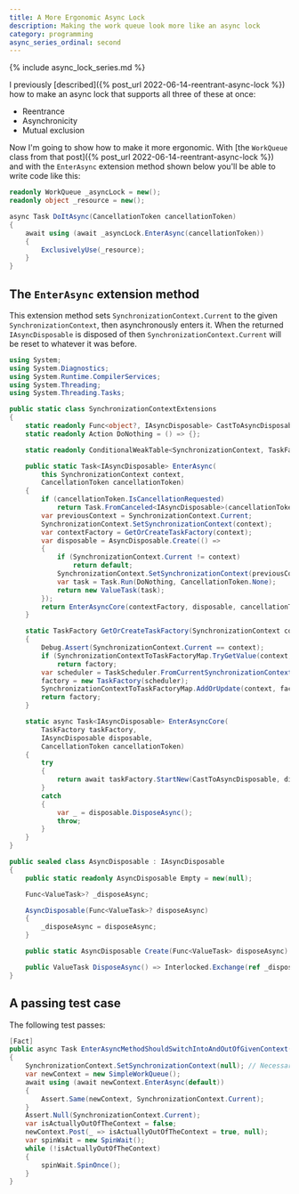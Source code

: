 ```yaml
---
title: A More Ergonomic Async Lock
description: Making the work queue look more like an async lock
category: programming
async_series_ordinal: second
---
```


{% include async_lock_series.md %}

I previously [described]({% post_url 2022-06-14-reentrant-async-lock %}) how to
make an async lock that supports all three of these at once:

* Reentrance
* Asynchronicity
* Mutual exclusion

Now I'm going to show how to make it more ergonomic. With
[the `WorkQueue` class from that post]({% post_url 2022-06-14-reentrant-async-lock %})
and with the `EnterAsync` extension method shown below you'll be able to write
code like this:

```csharp
readonly WorkQueue _asyncLock = new();
readonly object _resource = new();

async Task DoItAsync(CancellationToken cancellationToken)
{
    await using (await _asyncLock.EnterAsync(cancellationToken))
    {
        ExclusivelyUse(_resource);
    }
}
```

## The `EnterAsync` extension method

This extension method sets `SynchronizationContext.Current` to the given
`SynchronizationContext`, then asynchronously enters it. When the returned
`IAsyncDisposable` is disposed of then `SynchronizationContext.Current` will be
reset to whatever it was before.

```csharp
using System;
using System.Diagnostics;
using System.Runtime.CompilerServices;
using System.Threading;
using System.Threading.Tasks;

public static class SynchronizationContextExtensions
{
    static readonly Func<object?, IAsyncDisposable> CastToAsyncDisposable = state => (IAsyncDisposable)state!;
    static readonly Action DoNothing = () => {};

    static readonly ConditionalWeakTable<SynchronizationContext, TaskFactory> SynchronizationContextToTaskFactoryMap = new();

    public static Task<IAsyncDisposable> EnterAsync(
        this SynchronizationContext context,
        CancellationToken cancellationToken)
    {
        if (cancellationToken.IsCancellationRequested)
            return Task.FromCanceled<IAsyncDisposable>(cancellationToken);
        var previousContext = SynchronizationContext.Current;
        SynchronizationContext.SetSynchronizationContext(context);
        var contextFactory = GetOrCreateTaskFactory(context);
        var disposable = AsyncDisposable.Create(() =>
        {
            if (SynchronizationContext.Current != context)
                return default;
            SynchronizationContext.SetSynchronizationContext(previousContext);
            var task = Task.Run(DoNothing, CancellationToken.None);
            return new ValueTask(task);
        });
        return EnterAsyncCore(contextFactory, disposable, cancellationToken);
    }

    static TaskFactory GetOrCreateTaskFactory(SynchronizationContext context)
    {
        Debug.Assert(SynchronizationContext.Current == context);
        if (SynchronizationContextToTaskFactoryMap.TryGetValue(context, out var factory))
            return factory;
        var scheduler = TaskScheduler.FromCurrentSynchronizationContext();
        factory = new TaskFactory(scheduler);
        SynchronizationContextToTaskFactoryMap.AddOrUpdate(context, factory);
        return factory;
    }

    static async Task<IAsyncDisposable> EnterAsyncCore(
        TaskFactory taskFactory,
        IAsyncDisposable disposable,
        CancellationToken cancellationToken)
    {
        try
        {
            return await taskFactory.StartNew(CastToAsyncDisposable, disposable, cancellationToken);
        }
        catch
        {
            var _ = disposable.DisposeAsync();
            throw;
        }
    }
}

public sealed class AsyncDisposable : IAsyncDisposable
{
    public static readonly AsyncDisposable Empty = new(null);

    Func<ValueTask>? _disposeAsync;

    AsyncDisposable(Func<ValueTask>? disposeAsync)
    {
        _disposeAsync = disposeAsync;
    }

    public static AsyncDisposable Create(Func<ValueTask> disposeAsync) => new(disposeAsync);

    public ValueTask DisposeAsync() => Interlocked.Exchange(ref _disposeAsync, null)?.Invoke() ?? default;
}
```

## A passing test case

The following test passes:

```csharp
[Fact]
public async Task EnterAsyncMethodShouldSwitchIntoAndOutOfGivenContext()
{
    SynchronizationContext.SetSynchronizationContext(null); // Necessary because xUnit's SynchronizationContexts like to waffle back and forth
    var newContext = new SimpleWorkQueue();
    await using (await newContext.EnterAsync(default))
    {
        Assert.Same(newContext, SynchronizationContext.Current);
    }
    Assert.Null(SynchronizationContext.Current);
    var isActuallyOutOfTheContext = false;
    newContext.Post(_ => isActuallyOutOfTheContext = true, null);
    var spinWait = new SpinWait();
    while (!isActuallyOutOfTheContext)
    {
        spinWait.SpinOnce();
    }
}
```